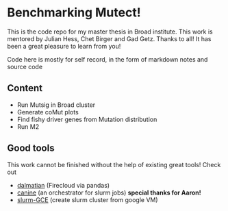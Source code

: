 # Benchmarking Mutect!

This is the code repo for my master thesis in Broad institute. This work is mentored by Julian Hess, Chet Birger and Gad Getz. Thanks to all! It has been a great pleasure to learn from you!

Code here is mostly for self record, in the form of markdown notes and source code

## Content

- Run Mutsig in Broad cluster
- Generate coMut plots
- Find fishy driver genes from Mutation distribution
- Run M2

## Good tools

This work cannot be finished without the help of existing great tools! Check out

* [dalmatian](https://github.com/broadinstitute/dalmatian) (Firecloud via pandas)
* [canine](https://github.com/broadinstitute/canine) (an orchestrator for slurm jobs) **special thanks for Aaron!**
* [slurm-GCE](https://github.com/broadinstitute/slurm_GCE) (create slurm cluster from google VM)

